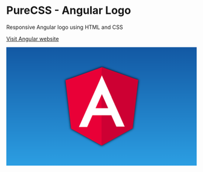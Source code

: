 # PureCSS - Angular Logo
Responsive Angular logo using HTML and CSS

[Visit Angular website](https://angular.io)

<div align="center">
   <img src="screenshot.png" width="800" />
</div
